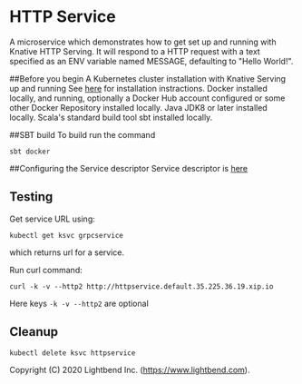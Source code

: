 # HTTP Service

A microservice which demonstrates how to get set up and running with Knative HTTP Serving. 
It will respond to a HTTP request with a text specified as an ENV variable named MESSAGE, defaulting to "Hello World!".

##Before you begin
A Kubernetes cluster installation with Knative Serving up and running See [here](README.md) for installation instractions.
Docker installed locally, and running, optionally a Docker Hub account configured or some other Docker Repository installed locally.
Java JDK8 or later installed locally.
Scala's standard build tool sbt installed locally.

##SBT build
To build run the command
````
sbt docker
````
##Configuring the Service descriptor
Service descriptor is [here](deploy/service.yaml)
## Testing
Get service URL using:
````
kubectl get ksvc grpcservice
````
which returns url for a service. 

Run curl command:
````
curl -k -v --http2 http://httpservice.default.35.225.36.19.xip.io
````
Here keys `-k -v --http2` are optional

## Cleanup
````
kubectl delete ksvc httpservice
````

Copyright (C) 2020 Lightbend Inc. (https://www.lightbend.com).

